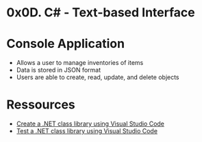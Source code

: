 # 0x0D. C# - Text-based Interface
# Console Application
* Allows a user to manage inventories of items
* Data is stored in JSON format
* Users are able to create, read, update, and delete objects
# Ressources
* [Create a .NET class library using Visual Studio Code](https://docs.microsoft.com/en-us/dotnet/core/tutorials/library-with-visual-studio-code)
* [Test a .NET class library using Visual Studio Code](https://docs.microsoft.com/en-us/dotnet/core/tutorials/testing-library-with-visual-studio-code)
